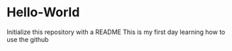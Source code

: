# Hello-World
Initialize this repository with a README
This is my first day learning how to use the github
